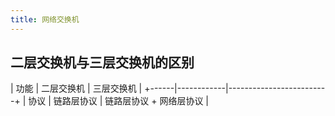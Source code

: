 ```yaml
---
title: 网络交换机
---
```



## 二层交换机与三层交换机的区别

| 功能 | 二层交换机 | 三层交换机              |
+------|------------|-------------------------+
| 协议 | 链路层协议 | 链路层协议 + 网络层协议 |
